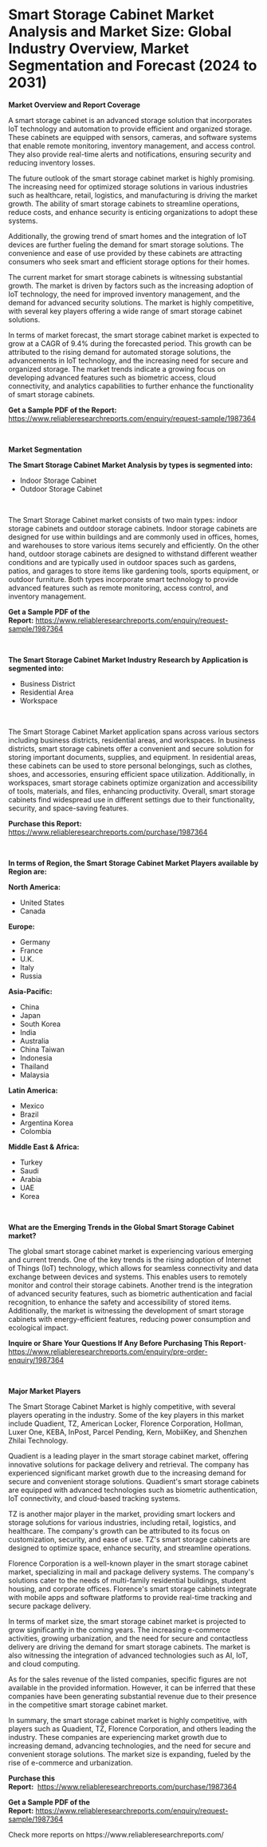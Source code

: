 <p><h1>Smart Storage Cabinet Market Analysis and Market Size: Global Industry Overview, Market Segmentation and Forecast (2024 to 2031)</h1></p><p><strong>Market Overview and Report Coverage</strong></p>
<p><p>A smart storage cabinet is an advanced storage solution that incorporates IoT technology and automation to provide efficient and organized storage. These cabinets are equipped with sensors, cameras, and software systems that enable remote monitoring, inventory management, and access control. They also provide real-time alerts and notifications, ensuring security and reducing inventory losses.</p><p>The future outlook of the smart storage cabinet market is highly promising. The increasing need for optimized storage solutions in various industries such as healthcare, retail, logistics, and manufacturing is driving the market growth. The ability of smart storage cabinets to streamline operations, reduce costs, and enhance security is enticing organizations to adopt these systems.</p><p>Additionally, the growing trend of smart homes and the integration of IoT devices are further fueling the demand for smart storage solutions. The convenience and ease of use provided by these cabinets are attracting consumers who seek smart and efficient storage options for their homes.</p><p>The current market for smart storage cabinets is witnessing substantial growth. The market is driven by factors such as the increasing adoption of IoT technology, the need for improved inventory management, and the demand for advanced security solutions. The market is highly competitive, with several key players offering a wide range of smart storage cabinet solutions.</p><p>In terms of market forecast, the smart storage cabinet market is expected to grow at a CAGR of 9.4% during the forecasted period. This growth can be attributed to the rising demand for automated storage solutions, the advancements in IoT technology, and the increasing need for secure and organized storage. The market trends indicate a growing focus on developing advanced features such as biometric access, cloud connectivity, and analytics capabilities to further enhance the functionality of smart storage cabinets.</p></p>
<p><strong>Get a Sample PDF of the Report:</strong> <a href="https://www.reliableresearchreports.com/enquiry/request-sample/1987364">https://www.reliableresearchreports.com/enquiry/request-sample/1987364</a></p>
<p>&nbsp;</p>
<p><strong>Market Segmentation</strong></p>
<p><strong>The Smart Storage Cabinet Market Analysis by types is segmented into:</strong></p>
<p><ul><li>Indoor Storage Cabinet</li><li>Outdoor Storage Cabinet</li></ul></p>
<p>&nbsp;</p>
<p><p>The Smart Storage Cabinet market consists of two main types: indoor storage cabinets and outdoor storage cabinets. Indoor storage cabinets are designed for use within buildings and are commonly used in offices, homes, and warehouses to store various items securely and efficiently. On the other hand, outdoor storage cabinets are designed to withstand different weather conditions and are typically used in outdoor spaces such as gardens, patios, and garages to store items like gardening tools, sports equipment, or outdoor furniture. Both types incorporate smart technology to provide advanced features such as remote monitoring, access control, and inventory management.</p></p>
<p><strong>Get a Sample PDF of the Report:</strong>&nbsp;<a href="https://www.reliableresearchreports.com/enquiry/request-sample/1987364">https://www.reliableresearchreports.com/enquiry/request-sample/1987364</a></p>
<p>&nbsp;</p>
<p><strong>The Smart Storage Cabinet Market Industry Research by Application is segmented into:</strong></p>
<p><ul><li>Business District</li><li>Residential Area</li><li>Workspace</li></ul></p>
<p>&nbsp;</p>
<p><p>The Smart Storage Cabinet Market application spans across various sectors including business districts, residential areas, and workspaces. In business districts, smart storage cabinets offer a convenient and secure solution for storing important documents, supplies, and equipment. In residential areas, these cabinets can be used to store personal belongings, such as clothes, shoes, and accessories, ensuring efficient space utilization. Additionally, in workspaces, smart storage cabinets optimize organization and accessibility of tools, materials, and files, enhancing productivity. Overall, smart storage cabinets find widespread use in different settings due to their functionality, security, and space-saving features.</p></p>
<p><strong>Purchase this Report:</strong>&nbsp; <a href="https://www.reliableresearchreports.com/purchase/1987364">https://www.reliableresearchreports.com/purchase/1987364</a></p>
<p>&nbsp;</p>
<p><strong>In terms of Region, the Smart Storage Cabinet Market Players available by Region are:</strong></p>
<p>
    <p> <strong> North America: </strong>
        <ul>
            <li>United States</li>
            <li>Canada</li>
        </ul>
        </p> 
    <p> <strong> Europe: </strong>
        <ul>
            <li>Germany</li>
            <li>France</li>
            <li>U.K.</li>
            <li>Italy</li>
            <li>Russia</li>
        </ul>
        </p> 
    <p> <strong> Asia-Pacific: </strong>
        <ul>
            <li>China</li>
            <li>Japan</li>
            <li>South Korea</li>
            <li>India</li>
            <li>Australia</li>
            <li>China Taiwan</li>
            <li>Indonesia</li>
            <li>Thailand</li>
            <li>Malaysia</li>
        </ul>
        </p> 
    <p> <strong> Latin America: </strong>
        <ul>
            <li>Mexico</li>
            <li>Brazil</li>
            <li>Argentina Korea</li>
            <li>Colombia</li>
        </ul>
        </p> 
    <p> <strong> Middle East & Africa: </strong>
        <ul>
            <li>Turkey</li>
            <li>Saudi</li>
            <li>Arabia</li>
            <li>UAE</li>
            <li>Korea</li>
        </ul>
    </p>
    </p>
<p>&nbsp;</p>
<p><strong>What are the Emerging Trends in the Global Smart Storage Cabinet market?</strong></p>
<p><p>The global smart storage cabinet market is experiencing various emerging and current trends. One of the key trends is the rising adoption of Internet of Things (IoT) technology, which allows for seamless connectivity and data exchange between devices and systems. This enables users to remotely monitor and control their storage cabinets. Another trend is the integration of advanced security features, such as biometric authentication and facial recognition, to enhance the safety and accessibility of stored items. Additionally, the market is witnessing the development of smart storage cabinets with energy-efficient features, reducing power consumption and ecological impact.</p></p>
<p><strong>Inquire or Share Your Questions If Any Before Purchasing This Report</strong>- <a href="https://www.reliableresearchreports.com/enquiry/pre-order-enquiry/1987364">https://www.reliableresearchreports.com/enquiry/pre-order-enquiry/1987364</a></p>
<p>&nbsp;</p>
<p><strong>Major Market Players</strong></p>
<p><p>The Smart Storage Cabinet Market is highly competitive, with several players operating in the industry. Some of the key players in this market include Quadient, TZ, American Locker, Florence Corporation, Hollman, Luxer One, KEBA, InPost, Parcel Pending, Kern, MobiiKey, and Shenzhen Zhilai Technology.</p><p>Quadient is a leading player in the smart storage cabinet market, offering innovative solutions for package delivery and retrieval. The company has experienced significant market growth due to the increasing demand for secure and convenient storage solutions. Quadient's smart storage cabinets are equipped with advanced technologies such as biometric authentication, IoT connectivity, and cloud-based tracking systems.</p><p>TZ is another major player in the market, providing smart lockers and storage solutions for various industries, including retail, logistics, and healthcare. The company's growth can be attributed to its focus on customization, security, and ease of use. TZ's smart storage cabinets are designed to optimize space, enhance security, and streamline operations.</p><p>Florence Corporation is a well-known player in the smart storage cabinet market, specializing in mail and package delivery systems. The company's solutions cater to the needs of multi-family residential buildings, student housing, and corporate offices. Florence's smart storage cabinets integrate with mobile apps and software platforms to provide real-time tracking and secure package delivery.</p><p>In terms of market size, the smart storage cabinet market is projected to grow significantly in the coming years. The increasing e-commerce activities, growing urbanization, and the need for secure and contactless delivery are driving the demand for smart storage cabinets. The market is also witnessing the integration of advanced technologies such as AI, IoT, and cloud computing.</p><p>As for the sales revenue of the listed companies, specific figures are not available in the provided information. However, it can be inferred that these companies have been generating substantial revenue due to their presence in the competitive smart storage cabinet market.</p><p>In summary, the smart storage cabinet market is highly competitive, with players such as Quadient, TZ, Florence Corporation, and others leading the industry. These companies are experiencing market growth due to increasing demand, advancing technologies, and the need for secure and convenient storage solutions. The market size is expanding, fueled by the rise of e-commerce and urbanization.</p></p>
<p><strong>Purchase this Report:</strong>&nbsp;&nbsp;<a href="https://www.reliableresearchreports.com/purchase/1987364">https://www.reliableresearchreports.com/purchase/1987364</a></p>
<p></p>
<p><strong>Get a Sample PDF of the Report:</strong>&nbsp;<a href="https://www.reliableresearchreports.com/enquiry/request-sample/1987364">https://www.reliableresearchreports.com/enquiry/request-sample/1987364</a></p>
<p>Check more reports on https://www.reliableresearchreports.com/</p>